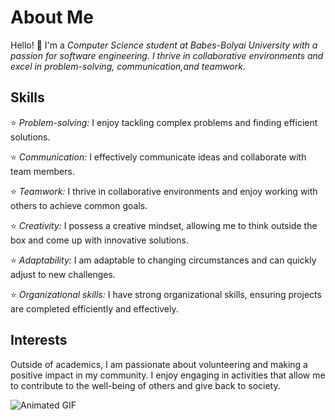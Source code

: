 # About Me

Hello! 👋 I'm a **Computer Science* student at Babes-Bolyai University with a passion for *software engineering*. I thrive in collaborative environments and excel in *problem-solving, communication,and teamwork.**

## Skills

⭐️ *Problem-solving:* I enjoy tackling complex problems and finding efficient solutions.

⭐️ *Communication:* I effectively communicate ideas and collaborate with team members.

⭐️ *Teamwork:* I thrive in collaborative environments and enjoy working with others to achieve common goals.

⭐️ *Creativity:* I possess a creative mindset, allowing me to think outside the box and come up with innovative solutions.

⭐️ *Adaptability:* I am adaptable to changing circumstances and can quickly adjust to new challenges.

⭐️ *Organizational skills:* I have strong organizational skills, ensuring projects are completed efficiently and effectively.

## Interests


Outside of academics, I am passionate about volunteering and making a positive impact in my community. I enjoy engaging in activities that allow me to contribute to the well-being of others and give back to society.



![Animated GIF](https://media.giphy.com/media/unQ3IJU2RG7DO/giphy.gif?cid=790b7611xc7cu7emenqozud7ggi53lnycf7kkgliqlef0976&ep=v1_gifs_search&rid=giphy.gif&ct=g)
